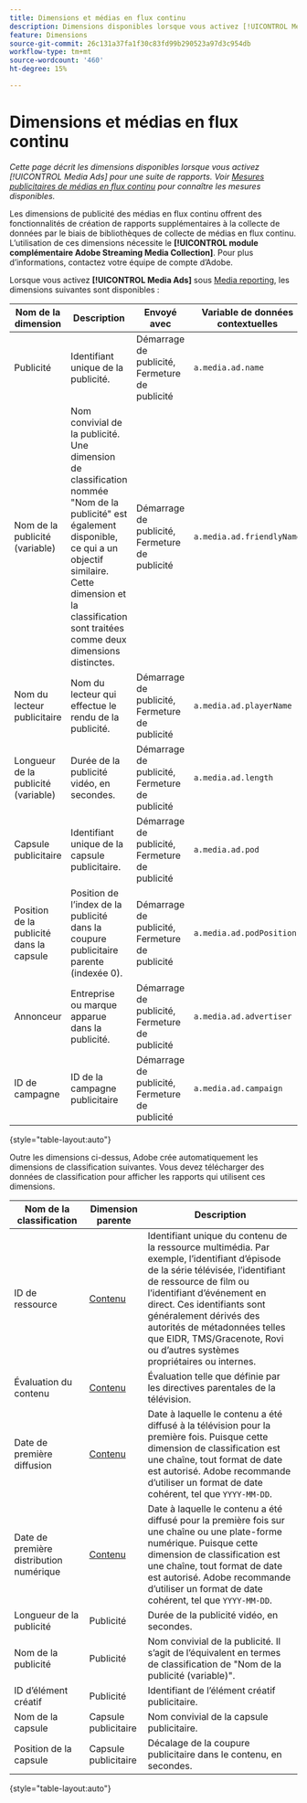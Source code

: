 ```yaml
---
title: Dimensions et médias en flux continu
description: Dimensions disponibles lorsque vous activez [!UICONTROL Media Ads] pour une suite de rapports.
feature: Dimensions
source-git-commit: 26c131a37fa1f30c83fd99b290523a97d3c954db
workflow-type: tm+mt
source-wordcount: '460'
ht-degree: 15%

---
```


# Dimensions et médias en flux continu

*Cette page décrit les dimensions disponibles lorsque vous activez [!UICONTROL Media Ads] pour une suite de rapports. Voir [Mesures publicitaires de médias en flux continu](../metrics/sm-ads.md) pour connaître les mesures disponibles.*

Les dimensions de publicité des médias en flux continu offrent des fonctionnalités de création de rapports supplémentaires à la collecte de données par le biais de bibliothèques de collecte de médias en flux continu. L’utilisation de ces dimensions nécessite le **[!UICONTROL module complémentaire Adobe Streaming Media Collection]**. Pour plus d’informations, contactez votre équipe de compte d’Adobe.

Lorsque vous activez **[!UICONTROL Media Ads]** sous [Media reporting](/help/admin/admin/c-manage-report-suites/c-edit-report-suites/media-management.md), les dimensions suivantes sont disponibles :

| Nom de la dimension | Description | Envoyé avec | Variable de données contextuelles |
| --- | --- | --- | --- |
| Publicité | Identifiant unique de la publicité. | Démarrage de publicité, Fermeture de publicité | `a.media.ad.name` |
| Nom de la publicité (variable) | Nom convivial de la publicité. Une dimension de classification nommée &quot;Nom de la publicité&quot; est également disponible, ce qui a un objectif similaire. Cette dimension et la classification sont traitées comme deux dimensions distinctes. | Démarrage de publicité, Fermeture de publicité | `a.media.ad.friendlyName` |
| Nom du lecteur publicitaire | Nom du lecteur qui effectue le rendu de la publicité. | Démarrage de publicité, Fermeture de publicité | `a.media.ad.playerName` |
| Longueur de la publicité (variable) | Durée de la publicité vidéo, en secondes. | Démarrage de publicité, Fermeture de publicité | `a.media.ad.length` |
| Capsule publicitaire | Identifiant unique de la capsule publicitaire. | Démarrage de publicité, Fermeture de publicité | `a.media.ad.pod` |
| Position de la publicité dans la capsule | Position de l’index de la publicité dans la coupure publicitaire parente (indexée 0). | Démarrage de publicité, Fermeture de publicité | `a.media.ad.podPosition` |
| Annonceur | Entreprise ou marque apparue dans la publicité. | Démarrage de publicité, Fermeture de publicité | `a.media.ad.advertiser` |
| ID de campagne | ID de la campagne publicitaire | Démarrage de publicité, Fermeture de publicité | `a.media.ad.campaign` |

{style="table-layout:auto"}

Outre les dimensions ci-dessus, Adobe crée automatiquement les dimensions de classification suivantes. Vous devez télécharger des données de classification pour afficher les rapports qui utilisent ces dimensions.

| Nom de la classification | Dimension parente | Description |
| --- | --- | --- |
| ID de ressource | [Contenu](sm-core.md) | Identifiant unique du contenu de la ressource multimédia. Par exemple, l’identifiant d’épisode de la série télévisée, l’identifiant de ressource de film ou l’identifiant d’événement en direct. Ces identifiants sont généralement dérivés des autorités de métadonnées telles que EIDR, TMS/Gracenote, Rovi ou d’autres systèmes propriétaires ou internes. |
| Évaluation du contenu | [Contenu](sm-core.md) | Évaluation telle que définie par les directives parentales de la télévision. |
| Date de première diffusion | [Contenu](sm-core.md) | Date à laquelle le contenu a été diffusé à la télévision pour la première fois. Puisque cette dimension de classification est une chaîne, tout format de date est autorisé. Adobe recommande d’utiliser un format de date cohérent, tel que `YYYY-MM-DD`. |
| Date de première distribution numérique | [Contenu](sm-core.md) | Date à laquelle le contenu a été diffusé pour la première fois sur une chaîne ou une plate-forme numérique. Puisque cette dimension de classification est une chaîne, tout format de date est autorisé. Adobe recommande d’utiliser un format de date cohérent, tel que `YYYY-MM-DD`. |
| Longueur de la publicité | Publicité | Durée de la publicité vidéo, en secondes. |
| Nom de la publicité | Publicité | Nom convivial de la publicité. Il s’agit de l’équivalent en termes de classification de &quot;Nom de la publicité (variable)&quot;. |
| ID d’élément créatif | Publicité | Identifiant de l’élément créatif publicitaire. |
| Nom de la capsule | Capsule publicitaire | Nom convivial de la capsule publicitaire. |
| Position de la capsule | Capsule publicitaire | Décalage de la coupure publicitaire dans le contenu, en secondes. |

{style="table-layout:auto"}
